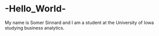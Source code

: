 # -Hello_World-

My name is Somer Sinnard and I am a student at the University of Iowa studying business analytics.
